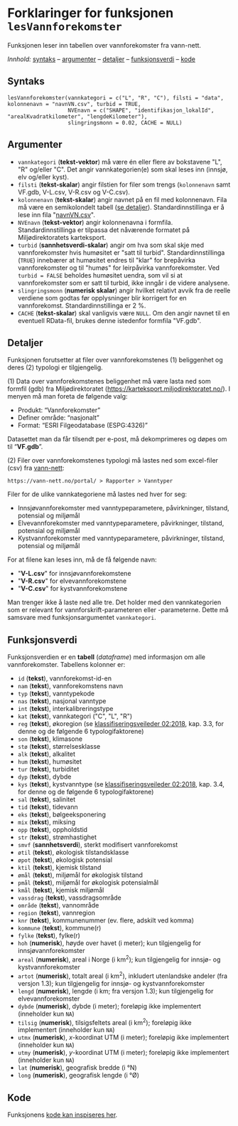 # Forklaringer for funksjonen `lesVannforekomster`

Funksjonen leser inn tabellen over vannforekomster fra vann-nett.

_Innhold:_ [syntaks](#syntaks) – [argumenter](#argumenter) – [detaljer](#detaljer) – [funksjonsverdi](#funksjonsverdi) – [kode](#kode)


## Syntaks

```{r}
lesVannforekomster(vannkategori = c("L", "R", "C"), filsti = "data", kolonnenavn = "navnVN.csv", turbid = TRUE,
                   NVEnavn = c("SHAPE", "identifikasjon_lokalId", "arealKvadratkilometer", "lengdeKilometer"),
                   slingringsmonn = 0.02, CACHE = NULL)
```


## Argumenter

* `vannkategori` (**tekst-vektor**) må være én eller flere av bokstavene "L", "R" og/eller "C". Det angir vannkategorien(e) som skal leses inn (innsjø, elv og/eller kyst).
* `filsti`  (**tekst-skalar**) angir filstien for filer som trengs (`kolonnenavn` samt VF.gdb, V-L.csv, V-R.csv og V-C.csv).
* `kolonnenavn` (**tekst-skalar**) angir navnet på en fil med kolonnenavn. Fila må være en semikolondelt tabell ([se detaljer](hjelpfil.md#vannforekomster-v-.csv-navnvn.csv)). Standardinnstillinga er å lese inn fila "[navnVN.csv](../data/navnVN.csv)".
* `NVEnavn` (**tekst-vektor**) angir kolonnenavna i formfila. Standardinnstillinga er tilpassa det nåværende formatet på Miljødirektoratets karteksport.
* `turbid` (**sannhetsverdi-skalar**) angir om hva som skal skje med vannforekomster hvis humøsitet er "satt til turbid". Standardinnstillinga (`TRUE`) innebærer at humøsitet endres til "klar" for brepåvirka vannforekomster og til "humøs" for leirpåvirka vannforekomster. Ved `turbid = FALSE` beholdes humøsitet uendra, som vil si at vannforekomster som er satt til turbid, ikke inngår i de videre analysene.
* `slingringsmonn` (**numerisk skalar**) angir hvilket relativt avvik fra de reelle verdiene som godtas før opplysninger blir korrigert for en vannforekomst. Standardinnstillinga er 2&nbsp;%.
* `CACHE` (**tekst-skalar**) skal vanligvis være `NULL`. Om den angir navnet til en eventuell RData-fil, brukes denne istedenfor formfila "VF.gdb".


## Detaljer

Funksjonen forutsetter at filer over vannforekomstenes (1) beliggenhet og deres (2) typologi er tilgjengelig.

(1) Data over vannforekomstenes beliggenhet må være lasta ned som formfil (gdb) fra Miljødirektoratet (<https://karteksport.miljodirektoratet.no/>). I menyen må man foreta de følgende valg:

-   Produkt: “Vannforekomster”
-   Definer område: “nasjonalt”
-   Format: “ESRI Filgeodatabase (ESPG:4326)”

Datasettet man da får tilsendt per e-post, må dekomprimeres og døpes om
til “**VF.gdb**”.

(2) Filer over vannforekomstenes typologi må lastes ned som excel-filer (csv) fra [vann-nett](https://vann-nett.no/portal/):

`https://vann-nett.no/portal/ > Rapporter > Vanntyper`

Filer for de ulike vannkategoriene må lastes ned hver for seg:

- Innsjøvannforekomster med vanntypeparametere, påvirkninger, tilstand, potensial og miljømål
- Elvevannforekomster   med vanntypeparametere, påvirkninger, tilstand, potensial og miljømål
- Kystvannforekomster   med vanntypeparametere, påvirkninger, tilstand, potensial og miljømål

For at filene kan leses inn, må de få følgende navn:

- "**V-L.csv**" for innsjøvannforekomstene
- "**V-R.csv**" for elvevannforekomstene
- "**V-C.csv**" for kystvannforekomstene

Man trenger ikke å laste ned alle tre.
Det holder med den vannkategorien som er relevant for vannforskrift-parameteren eller -parameterne.
Dette må samsvare med funksjonsargumentet `vannkategori`.


## Funksjonsverdi

Funksjonsverdien er en **tabell** (_dataframe_) med informasjon om alle vannforekomster. Tabellens kolonner er:

- `id` (**tekst**), vannforekomst-id-en
- `nam` (**tekst**), vannforekomstens navn
- `typ` (**tekst**), vanntypekode
- `nas` (**tekst**), nasjonal vanntype
- `int` (**tekst**), interkalibreringstype
- `kat` (**tekst**), vannkategori ("C", "L", "R")
- `reg` (**tekst**), økoregion (se [klassifiseringsveileder 02:2018](https://www.vannportalen.no/veiledere/klassifiseringsveileder/), kap. 3.3, for denne og de følgende 6 typologifaktorene)
- `son` (**tekst**), klimasone
- `stø` (**tekst**), størrelsesklasse
- `alk` (**tekst**), alkalitet
- `hum` (**tekst**), humøsitet
- `tur` (**tekst**), turbiditet
- `dyp` (**tekst**), dybde
- `kys` (**tekst**), kystvanntype (se [klassifiseringsveileder 02:2018](https://www.vannportalen.no/veiledere/klassifiseringsveileder/), kap. 3.4, for denne og de følgende 6 typologifaktorene)
- `sal` (**tekst**), salinitet
- `tid` (**tekst**), tidevann
- `eks` (**tekst**), bølgeeksponering
- `mix` (**tekst**), miksing
- `opp` (**tekst**), oppholdstid
- `str` (**tekst**), strømhastighet
- `smvf` (**sannhetsverdi**), sterkt modifisert vannforekomst
- `øtil` (**tekst**), økologisk tilstandsklasse
- `øpot` (**tekst**), økologisk potensial
- `ktil` (**tekst**), kjemisk tilstand
- `ømål` (**tekst**), miljømål for økologisk tilstand
- `pmål` (**tekst**), miljømål for økologisk potensialmål
- `kmål` (**tekst**), kjemisk miljømål
- `vassdrag` (**tekst**), vassdragsområde
- `område` (**tekst**), vannområde
- `region` (**tekst**), vannregion
- `knr` (**tekst**), kommunenummer (ev. flere, adskilt ved komma)
- `kommune` (**tekst**), kommune(r)
- `fylke` (**tekst**), fylke(r)
- `hoh` (**numerisk**), høyde over havet (i meter); kun tilgjengelig for innsjøvannforekomster
- `areal` (**numerisk**), areal i Norge (i km<sup>2</sup>); kun tilgjengelig for innsjø- og kystvannforekomster
- `artot` (**numerisk**), totalt areal (i km<sup>2</sup>), inkludert utenlandske andeler (fra versjon 1.3); kun tilgjengelig for innsjø- og kystvannforekomster
- `lengd` (**numerisk**), lengde (i km; fra versjon 1.3); kun tilgjengelig for elvevannforekomster
- `dybde` (**numerisk**), dybde (i meter); foreløpig ikke implementert (inneholder kun `NA`)
- `tilsig` (**numerisk**), tilsigsfeltets areal (i km<sup>2</sup>); foreløpig ikke implementert (inneholder kun `NA`)
- `utmx` (**numerisk**), _x_-koordinat UTM (i meter); foreløpig ikke implementert (inneholder kun `NA`)
- `utmy` (**numerisk**), _y_-koordinat UTM (i meter); foreløpig ikke implementert (inneholder kun `NA`)
- `lat` (**numerisk**), geografisk bredde (i &deg;N)
- `long` (**numerisk**), geografisk lengde (i &deg;Ø)


## Kode

Funksjonens [kode kan inspiseres her](../R/lesVannforekomster.R).
